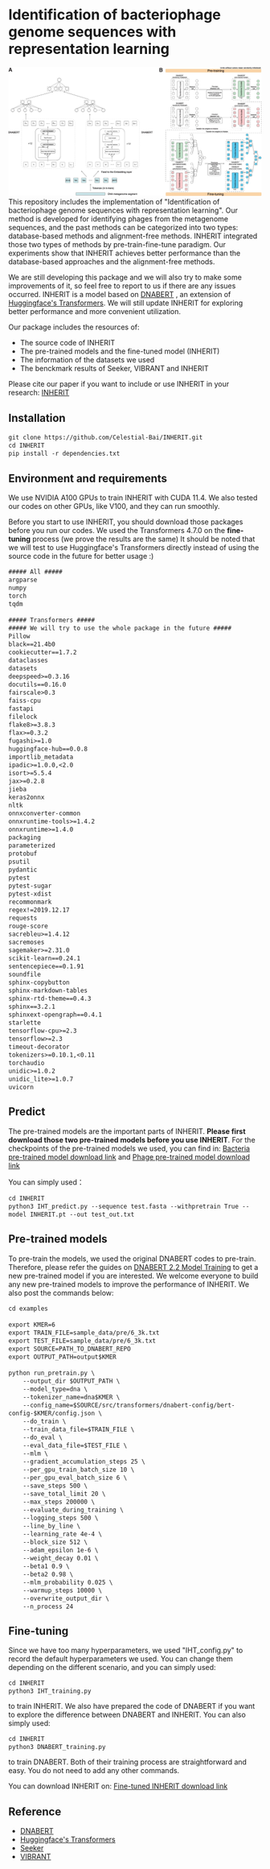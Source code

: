 # Identification of bacteriophage genome sequences with representation learning

![Pipeline_new](https://github.com/Celestial-Bai/INHERIT/blob/master/pipeline.jpeg)This repository includes the implementation of "Identification of bacteriophage genome sequences with representation learning". Our method is developed for identifying phages from the metagenome sequences, and the past methods can be categorized into two types: database-based methods and alignment-free methods.  INHERIT integrated those two types of methods by pre-train-fine-tune paradigm.  Our experiments show that INHERIT achieves better performance than the database-based approaches and the alignment-free methods.

We are still developing this package and we will also try to make some improvements of it, so feel free to report to us if there are any issues occurred. INHERIT is a model based on [DNABERT](https://github.com/jerryji1993/DNABERT) , an extension of [Huggingface's Transformers](https://github.com/huggingface/transformers). We will still update INHERIT for exploring better performance and more convenient utilization.

Our package includes the resources of: 

- The source code of INHERIT
- The pre-trained models and the fine-tuned model (INHERIT)
- The information of the datasets we used
- The benckmark results of Seeker, VIBRANT and INHERIT
 
Please cite our paper if you want to include or use INHERIT in your research: [INHERIT](https://academic.oup.com/bioinformatics/article/38/18/4264/6654586)
 
## Installation

```
git clone https://github.com/Celestial-Bai/INHERIT.git
cd INHERIT
pip install -r dependencies.txt
```



## Environment and requirements


We use NVIDIA A100 GPUs to train INHERIT with CUDA 11.4.  We also tested our codes on other GPUs, like V100, and they can run smoothly.

Before you start to use INHERIT, you should download those packages before you run our codes. We used the Transformers 4.7.0 on the **fine-tuning** process (we prove the results are the same) It should be noted that we will test to use Huggingface's  Transformers directly instead of using the source code in the future for better usage :)

```
##### All #####
argparse
numpy
torch
tqdm

##### Transformers #####
##### We will try to use the whole package in the future #####
Pillow
black==21.4b0
cookiecutter==1.7.2
dataclasses
datasets
deepspeed>=0.3.16
docutils==0.16.0
fairscale>0.3
faiss-cpu
fastapi
filelock
flake8>=3.8.3
flax>=0.3.2
fugashi>=1.0
huggingface-hub==0.0.8
importlib_metadata
ipadic>=1.0.0,<2.0
isort>=5.5.4
jax>=0.2.8
jieba
keras2onnx
nltk
onnxconverter-common
onnxruntime-tools>=1.4.2
onnxruntime>=1.4.0
packaging
parameterized
protobuf
psutil
pydantic
pytest
pytest-sugar
pytest-xdist
recommonmark
regex!=2019.12.17
requests
rouge-score
sacrebleu>=1.4.12
sacremoses
sagemaker>=2.31.0
scikit-learn==0.24.1
sentencepiece==0.1.91
soundfile
sphinx-copybutton
sphinx-markdown-tables
sphinx-rtd-theme==0.4.3
sphinx==3.2.1
sphinxext-opengraph==0.4.1
starlette
tensorflow-cpu>=2.3
tensorflow>=2.3
timeout-decorator
tokenizers>=0.10.1,<0.11
torchaudio
unidic>=1.0.2
unidic_lite>=1.0.7
uvicorn
```



## Predict 

The pre-trained models are the important parts of INHERIT.  **Please first download those two pre-trained models before you use INHERIT**. For the checkpoints of the pre-trained models we used, you can find in: [Bacteria pre-trained model download link](https://drive.google.com/drive/folders/1d0ubDne87j5rf5K6DYKSOKxnw_eGV-Dr?usp=sharing) and [Phage pre-trained model download link](https://drive.google.com/file/d/169BaPS4BjK-cmnfabpyjNVTjFtyzhbyC/view?usp=sharing)

You can simply used：

```
cd INHERIT
python3 IHT_predict.py --sequence test.fasta --withpretrain True --model INHERIT.pt --out test_out.txt
```


## Pre-trained models

To pre-train the models, we used the original DNABERT codes to pre-train. Therefore, please refer the guides on [DNABERT 2.2 Model Training](https://github.com/jerryji1993/DNABERT#2-pre-train-skip-this-section-if-you-fine-tune-on-pre-trained-models) to get a new pre-trained model if you are interested.  We welcome everyone to build any new pre-trained models to improve the performance of INHERIT. We also post the commands below: 

```
cd examples

export KMER=6
export TRAIN_FILE=sample_data/pre/6_3k.txt
export TEST_FILE=sample_data/pre/6_3k.txt
export SOURCE=PATH_TO_DNABERT_REPO
export OUTPUT_PATH=output$KMER

python run_pretrain.py \
    --output_dir $OUTPUT_PATH \
    --model_type=dna \
    --tokenizer_name=dna$KMER \
    --config_name=$SOURCE/src/transformers/dnabert-config/bert-config-$KMER/config.json \
    --do_train \
    --train_data_file=$TRAIN_FILE \
    --do_eval \
    --eval_data_file=$TEST_FILE \
    --mlm \
    --gradient_accumulation_steps 25 \
    --per_gpu_train_batch_size 10 \
    --per_gpu_eval_batch_size 6 \
    --save_steps 500 \
    --save_total_limit 20 \
    --max_steps 200000 \
    --evaluate_during_training \
    --logging_steps 500 \
    --line_by_line \
    --learning_rate 4e-4 \
    --block_size 512 \
    --adam_epsilon 1e-6 \
    --weight_decay 0.01 \
    --beta1 0.9 \
    --beta2 0.98 \
    --mlm_probability 0.025 \
    --warmup_steps 10000 \
    --overwrite_output_dir \
    --n_process 24
```



## Fine-tuning

Since we have too many hyperparameters, we used "IHT_config.py" to record the default hyperparameters we used. You can change them depending on the different scenario, and you can simply used:

```
cd INHERIT
python3 IHT_training.py
```

to train INHERIT.
We also have prepared the code of DNABERT if you want to explore the difference between DNABERT and INHERIT. You can also simply used:

```
cd INHERIT
python3 DNABERT_training.py
```

to train DNABERT. Both of their training process are straightforward and easy. You do not need to add any other commands.

 
You can download INHERIT on: [Fine-tuned INHERIT download link](https://drive.google.com/file/d/169BaPS4BjK-cmnfabpyjNVTjFtyzhbyC/view?usp=sharing)

## Reference

- [DNABERT](https://github.com/jerryji1993/DNABERT) 
- [Huggingface's Transformers](https://github.com/huggingface/transformers)
- [Seeker](https://github.com/gussow/seeker)
- [VIBRANT](https://github.com/AnantharamanLab/VIBRANT)



